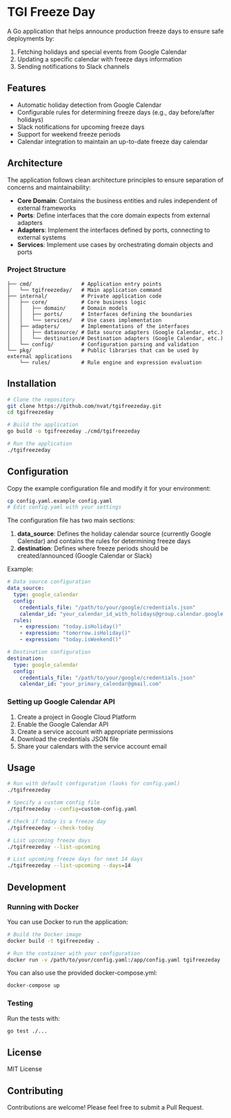 # TGI Freeze Day

A Go application that helps announce production freeze days to ensure safe deployments by:

1. Fetching holidays and special events from Google Calendar
2. Updating a specific calendar with freeze days information
3. Sending notifications to Slack channels

## Features

- Automatic holiday detection from Google Calendar
- Configurable rules for determining freeze days (e.g., day before/after holidays)
- Slack notifications for upcoming freeze days
- Support for weekend freeze periods
- Calendar integration to maintain an up-to-date freeze day calendar

## Architecture

The application follows clean architecture principles to ensure separation of concerns and maintainability:

- **Core Domain**: Contains the business entities and rules independent of external frameworks
- **Ports**: Define interfaces that the core domain expects from external adapters
- **Adapters**: Implement the interfaces defined by ports, connecting to external systems
- **Services**: Implement use cases by orchestrating domain objects and ports

### Project Structure

```
├── cmd/                # Application entry points
│   └── tgifreezeday/   # Main application command
├── internal/           # Private application code
│   ├── core/           # Core business logic
│   │   ├── domain/     # Domain models
│   │   ├── ports/      # Interfaces defining the boundaries
│   │   └── services/   # Use cases implementation
│   ├── adapters/       # Implementations of the interfaces
│   │   ├── datasource/ # Data source adapters (Google Calendar, etc.)
│   │   └── destination/# Destination adapters (Google Calendar, etc.)
│   └── config/         # Configuration parsing and validation
└── pkg/                # Public libraries that can be used by external applications
    └── rules/          # Rule engine and expression evaluation
```

## Installation

```bash
# Clone the repository
git clone https://github.com/nvat/tgifreezeday.git
cd tgifreezeday

# Build the application
go build -o tgifreezeday ./cmd/tgifreezeday

# Run the application
./tgifreezeday
```

## Configuration

Copy the example configuration file and modify it for your environment:

```bash
cp config.yaml.example config.yaml
# Edit config.yaml with your settings
```

The configuration file has two main sections:

1. **data_source**: Defines the holiday calendar source (currently Google Calendar) and contains the rules for determining freeze days
2. **destination**: Defines where freeze periods should be created/announced (Google Calendar or Slack)

Example:

```yaml
# Data source configuration
data_source:
  type: google_calendar
  config:
    credentials_file: "/path/to/your/google/credentials.json"
    calendar_id: "your_calendar_id_with_holidays@group.calendar.google.com"
  rules:
    - expression: "today.isHoliday()"
    - expression: "tomorrow.isHoliday()"
    - expression: "today.isWeekend()"

# Destination configuration
destination:
  type: google_calendar
  config:
    credentials_file: "/path/to/your/google/credentials.json"
    calendar_id: "your_primary_calendar@gmail.com"
```

### Setting up Google Calendar API

1. Create a project in Google Cloud Platform
2. Enable the Google Calendar API
3. Create a service account with appropriate permissions
4. Download the credentials JSON file
5. Share your calendars with the service account email

## Usage

```bash
# Run with default configuration (looks for config.yaml)
./tgifreezeday

# Specify a custom config file
./tgifreezeday --config=custom-config.yaml

# Check if today is a freeze day
./tgifreezeday --check-today

# List upcoming freeze days
./tgifreezeday --list-upcoming

# List upcoming freeze days for next 14 days
./tgifreezeday --list-upcoming --days=14
```

## Development

### Running with Docker

You can use Docker to run the application:

```bash
# Build the Docker image
docker build -t tgifreezeday .

# Run the container with your configuration
docker run -v /path/to/your/config.yaml:/app/config.yaml tgifreezeday
```

You can also use the provided docker-compose.yml:

```bash
docker-compose up
```

### Testing

Run the tests with:

```bash
go test ./...
```

## License

MIT License

## Contributing

Contributions are welcome! Please feel free to submit a Pull Request.
